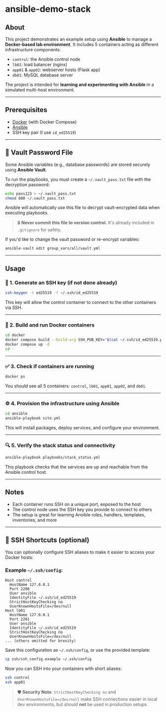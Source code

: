# ansible-demo-stack

## About

This project demonstrates an example setup using **Ansible** to manage a **Docker-based lab environment**.
It includes 5 containers acting as different infrastructure components:

- `control`: the Ansible control node
- `lb01`: load balancer (nginx)
- `app01` & `app02`: webserver hosts (Flask app)
- `db01`: MySQL database server

The project is intended for **learning and experimenting with Ansible** in a simulated multi-host environment.

---

## Prerequisites

- [Docker](https://docs.docker.com/get-docker/) (with Docker Compose)
- [Ansible](https://docs.ansible.com/ansible/latest/installation_guide/intro_installation.html)
- SSH key pair (I use `id_ed25519`)

---

## 🔐 Vault Password File

Some Ansible variables (e.g., database passwords) are stored securely using **Ansible Vault**.

To run the playbooks, you must create a `~/.vault_pass.txt` file with the decryption password:

```bash
echo pass123 > ~/.vault_pass.txt
chmod 600 ~/.vault_pass.txt
```

Ansible will automatically use this file to decrypt vault-encrypted data when executing playbooks.

> 🔒 **Never commit this file to version control.** It's already included in `.gitignore` for safety.

If you'd like to change the vault password or re-encrypt variables:

```bash
ansible-vault edit group_vars/all/vault.yml
```

---

## Usage

### 🔐 1. Generate an SSH key (if not done already)

```bash
ssh-keygen -t ed25519 -f ~/.ssh/id_ed25519
```

This key will allow the control container to connect to the other containers via SSH.

---

### 🐳 2. Build and run Docker containers

```bash
cd docker
docker compose build --build-arg SSH_PUB_KEY="$(cat ~/.ssh/id_ed25519.pub)"
docker compose up -d
cd -
```

---

### ✅ 3. Check if containers are running

```bash
docker ps
```

You should see all 5 containers: `control`, `lb01`, `app01`, `app02`, and `db01`.

---

### ⚙️ 4. Provision the infrastructure using Ansible

```bash
cd ansible
ansible-playbook site.yml
```

This will install packages, deploy services, and configure your environment.

---

### 🔍 5. Verify the stack status and connectivity

```bash
ansible-playbook playbooks/stack_status.yml
```

This playbook checks that the services are up and reachable from the Ansible control host.

---

## Notes

- Each container runs SSH on a unique port, exposed to the host
- The control node uses the SSH key you provide to connect to others
- The setup is great for learning Ansible roles, handlers, templates, inventories, and more

---

## 🔐 SSH Shortcuts (optional)

You can optionally configure SSH aliases to make it easier to access your Docker hosts:

### Example `~/.ssh/config`:

```ssh-config
Host control
  HostName 127.0.0.1
  Port 2200
  User ansible
  IdentityFile ~/.ssh/id_ed25519
  StrictHostKeyChecking no
  UserKnownHostsFile=/dev/null
Host lb01
  HostName 127.0.0.1
  Port 2201
  User ansible
  IdentityFile ~/.ssh/id_ed25519
  StrictHostKeyChecking no
  UserKnownHostsFile=/dev/null
... (others omitted for brevity)
```

Save this configuration as `~/.ssh/config`, or use the provided template:

```bash
cp ssh/ssh_config.example ~/.ssh/config
```

Now you can SSH into your containers with short aliases:

```bash
ssh control
ssh app01
```

> 🛡️ **Security Note**: `StrictHostKeyChecking no` and `UserKnownHostsFile=/dev/null` make SSH connections easier in local dev environments, but should **not** be used in production setups.